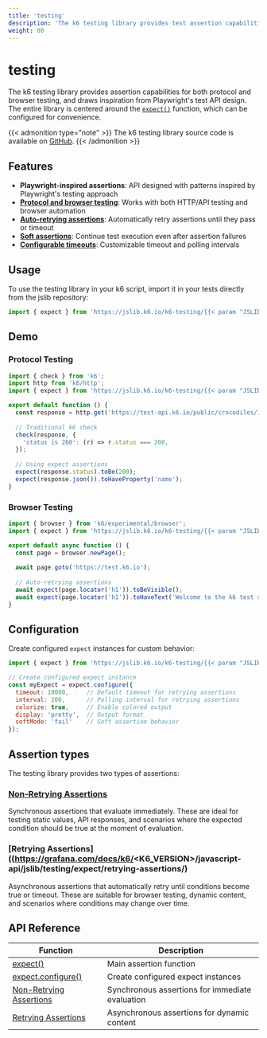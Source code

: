 ```yaml
---
title: 'testing'
description: 'The k6 testing library provides test assertion capabilities for both protocol and browser testing.'
weight: 00
---
```


# testing

The k6 testing library provides assertion capabilities for both protocol and browser testing, and draws inspiration from Playwright's test API design. The entire library is centered around the [`expect()`](https://grafana.com/docs/k6/<K6_VERSION>/javascript-api/jslib/k6-testing/expect) function, which can be configured for convenience.

{{< admonition type="note" >}}
The k6 testing library source code is available on [GitHub](https://github.com/grafana/k6-jslib-testing).
{{< /admonition >}}

## Features

- **Playwright-inspired assertions**: API designed with patterns inspired by Playwright's testing approach
- **[Protocol and browser testing](#demo)**: Works with both HTTP/API testing and browser automation
- **[Auto-retrying assertions](https://grafana.com/docs/k6/<K6_VERSION>/javascript-api/jslib/k6-testing/expect#retrying-assertions)**: Automatically retry assertions until they pass or timeout
- **[Soft assertions](https://grafana.com/docs/k6/<K6_VERSION>/javascript-api/jslib/k6-testing/expect#soft-assertions)**: Continue test execution even after assertion failures
- **[Configurable timeouts](https://grafana.com/docs/k6/<K6_VERSION>/javascript-api/jslib/k6-testing/configure)**: Customizable timeout and polling intervals

## Usage

To use the testing library in your k6 script, import it in your tests directly from the jslib repository:

```javascript
import { expect } from 'https://jslib.k6.io/k6-testing/{{< param "JSLIB_TESTING_VERSION" >}}/index.js';
```

## Demo

### Protocol Testing

```javascript
import { check } from 'k6';
import http from 'k6/http';
import { expect } from 'https://jslib.k6.io/k6-testing/{{< param "JSLIB_TESTING_VERSION" >}}/index.js';

export default function () {
  const response = http.get('https://test-api.k6.io/public/crocodiles/1/');
  
  // Traditional k6 check
  check(response, {
    'status is 200': (r) => r.status === 200,
  });
  
  // Using expect assertions
  expect(response.status).toBe(200);
  expect(response.json()).toHaveProperty('name');
}
```

### Browser Testing

```javascript
import { browser } from 'k6/experimental/browser';
import { expect } from 'https://jslib.k6.io/k6-testing/{{< param "JSLIB_TESTING_VERSION" >}}/index.js';

export default async function () {
  const page = browser.newPage();
  
  await page.goto('https://test.k6.io');
  
  // Auto-retrying assertions
  await expect(page.locator('h1')).toBeVisible();
  await expect(page.locator('h1')).toHaveText('Welcome to the k6 test site');
}
```

## Configuration

Create configured `expect` instances for custom behavior:

```javascript
import { expect } from 'https://jslib.k6.io/k6-testing/{{< param "JSLIB_TESTING_VERSION" >}}/index.js';

// Create configured expect instance
const myExpect = expect.configure({
  timeout: 10000,     // Default timeout for retrying assertions
  interval: 200,      // Polling interval for retrying assertions
  colorize: true,     // Enable colored output
  display: 'pretty',  // Output format
  softMode: 'fail'    // Soft assertion behavior
});
```

## Assertion types

The testing library provides two types of assertions:

### [Non-Retrying Assertions](https://grafana.com/docs/k6/<K6_VERSION>/javascript-api/jslib/testing/expect/non-retrying-assertions/)

Synchronous assertions that evaluate immediately. These are ideal for testing static values, API responses, and scenarios where the expected condition should be true at the moment of evaluation.

### [Retrying Assertions]((https://grafana.com/docs/k6/<K6_VERSION>/javascript-api/jslib/testing/expect/retrying-assertions/)

Asynchronous assertions that automatically retry until conditions become true or timeout. These are suitable for browser testing, dynamic content, and scenarios where conditions may change over time.

## API Reference

| Function | Description |
| --- | --- |
| [expect()](https://grafana.com/docs/k6/<K6_VERSION>/javascript-api/jslib/testing/expect) | Main assertion function |
| [expect.configure()](https://grafana.com/docs/k6/<K6_VERSION>/javascript-api/jslib/testing/configure) | Create configured expect instances |
| [Non-Retrying Assertions](https://grafana.com/docs/k6/<K6_VERSION>/javascript-api/jslib/testing/non-retrying-assertions) | Synchronous assertions for immediate evaluation |
| [Retrying Assertions](https://grafana.com/docs/k6/<K6_VERSION>/javascript-api/jslib/testing/retrying-assertions) | Asynchronous assertions for dynamic content |